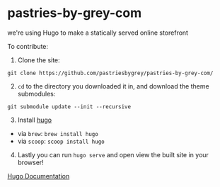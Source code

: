 # pastries-by-grey-com
we're using Hugo to make a statically served online storefront

To contribute:
1. Clone the site:

  `git clone https://github.com/pastriesbygrey/pastries-by-grey-com/`
  
2. `cd` to the directory you downloaded it in, and download the theme submodules:

  `git submodule update --init --recursive`
  
3. Install [hugo](https://gohugo.io)

  * via `brew`: `brew install hugo`
  * via `scoop`: `scoop install hugo`
  
4. Lastly you can run `hugo serve` and open view the built site in your browser!

[Hugo Documentation](https://gohugo.io/documentation/)
